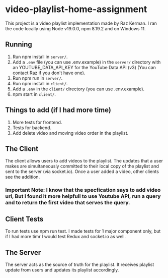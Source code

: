 # video-playlist-home-assignment

This project is a video playlist implementation made by Raz Kerman.
I ran the code locally using Node v19.0.0, npm 8.19.2 and on Windows 11.

## Running

1. Run npm install in `server/`.
2. Add a `.env` file (you can use .env.example) in the `server/` directory with an YOUTUBE_DATA_API_KEY for the YouTube
   Data API (v3) (You can contact Raz if you don't have one).
3. Run npm run in `server/`.
4. Run npm install in `client/`.
5. Add a `.env` in the `client/` directory (you can use .env.example).
6. npm start in `client/`.

## Things to add (if I had more time)

1. More tests for frontend.
2. Tests for backend.
3. Add delete video and moving video order in the playlist.

## The Client

The client allows users to add videos to the playlist. The updates that a user makes are simultaneously committed to
their local copy of the playlist and sent to the server (via socket.io). Once a user added a video, other clients see the addition.

### Important Note: I know that the specfication says to add video url, But I found it more helpfull to use Youtube API, run a query and to return the first video that serves the query.

## Client Tests

To run tests use npm run test. I made tests for 1 major component only, but if I had more timr I would test Redux and socket.io as well.

## The Server

The server acts as the source of truth for the playlist. It receives playlist
update from users and updates its playlist accordingly.
